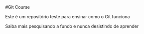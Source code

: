 #Git Course


Este é um repositório teste para ensinar como o Git funciona

Saiba mais pesquisando a fundo e nunca desistindo de aprender
